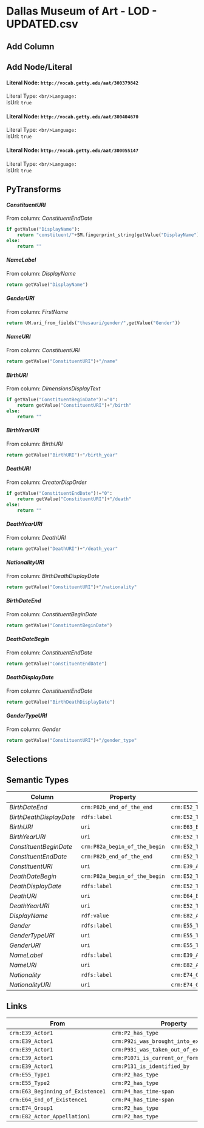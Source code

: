 # Dallas Museum of Art - LOD - UPDATED.csv

## Add Column

## Add Node/Literal
#### Literal Node: `http://vocab.getty.edu/aat/300379842`
Literal Type: ``
<br/>Language: ``
<br/>isUri: `true`

#### Literal Node: `http://vocab.getty.edu/aat/300404670`
Literal Type: ``
<br/>Language: ``
<br/>isUri: `true`

#### Literal Node: `http://vocab.getty.edu/aat/300055147`
Literal Type: ``
<br/>Language: ``
<br/>isUri: `true`


## PyTransforms
#### _ConstituentURI_
From column: _ConstituentEndDate_
``` python
if getValue("DisplayName"):
    return "constituent/"+SM.fingerprint_string(getValue("DisplayName"))
else:
    return ""
```

#### _NameLabel_
From column: _DisplayName_
``` python
return getValue("DisplayName")
```

#### _GenderURI_
From column: _FirstName_
``` python
return UM.uri_from_fields("thesauri/gender/",getValue("Gender"))
```

#### _NameURI_
From column: _ConstituentURI_
``` python
return getValue("ConstituentURI")+"/name"
```

#### _BirthURI_
From column: _DimensionsDisplayText_
``` python
if getValue("ConstituentBeginDate")!="0":
    return getValue("ConstituentURI")+"/birth"
else:
    return ""
```

#### _BirthYearURI_
From column: _BirthURI_
``` python
return getValue("BirthURI")+"/birth_year"
```

#### _DeathURI_
From column: _CreatorDispOrder_
``` python
if getValue("ConstituentEndDate")!="0":
    return getValue("ConstituentURI")+"/death"
else:
    return ""
```

#### _DeathYearURI_
From column: _DeathURI_
``` python
return getValue("DeathURI")+"/death_year"
```

#### _NationalityURI_
From column: _BirthDeathDisplayDate_
``` python
return getValue("ConstituentURI")+"/nationality"
```

#### _BirthDateEnd_
From column: _ConstituentBeginDate_
``` python
return getValue("ConstituentBeginDate")
```

#### _DeathDateBegin_
From column: _ConstituentEndDate_
``` python
return getValue("ConstituentEndDate")
```

#### _DeathDisplayDate_
From column: _ConstituentEndDate_
``` python
return getValue("BirthDeathDisplayDate")
```

#### _GenderTypeURI_
From column: _Gender_
``` python
return getValue("ConstituentURI")+"/gender_type"
```


## Selections

## Semantic Types
| Column | Property | Class |
|  ----- | -------- | ----- |
| _BirthDateEnd_ | `crm:P82b_end_of_the_end` | `crm:E52_Time-Span1`|
| _BirthDeathDisplayDate_ | `rdfs:label` | `crm:E52_Time-Span1`|
| _BirthURI_ | `uri` | `crm:E63_Beginning_of_Existence1`|
| _BirthYearURI_ | `uri` | `crm:E52_Time-Span1`|
| _ConstituentBeginDate_ | `crm:P82a_begin_of_the_begin` | `crm:E52_Time-Span1`|
| _ConstituentEndDate_ | `crm:P82b_end_of_the_end` | `crm:E52_Time-Span2`|
| _ConstituentURI_ | `uri` | `crm:E39_Actor1`|
| _DeathDateBegin_ | `crm:P82a_begin_of_the_begin` | `crm:E52_Time-Span2`|
| _DeathDisplayDate_ | `rdfs:label` | `crm:E52_Time-Span2`|
| _DeathURI_ | `uri` | `crm:E64_End_of_Existence1`|
| _DeathYearURI_ | `uri` | `crm:E52_Time-Span2`|
| _DisplayName_ | `rdf:value` | `crm:E82_Actor_Appellation1`|
| _Gender_ | `rdfs:label` | `crm:E55_Type1`|
| _GenderTypeURI_ | `uri` | `crm:E55_Type2`|
| _GenderURI_ | `uri` | `crm:E55_Type1`|
| _NameLabel_ | `rdfs:label` | `crm:E39_Actor1`|
| _NameURI_ | `uri` | `crm:E82_Actor_Appellation1`|
| _Nationality_ | `rdfs:label` | `crm:E74_Group1`|
| _NationalityURI_ | `uri` | `crm:E74_Group1`|


## Links
| From | Property | To |
|  --- | -------- | ---|
| `crm:E39_Actor1` | `crm:P2_has_type` | `crm:E55_Type1`|
| `crm:E39_Actor1` | `crm:P92i_was_brought_into_existence_by` | `crm:E63_Beginning_of_Existence1`|
| `crm:E39_Actor1` | `crm:P93i_was_taken_out_of_existence_by` | `crm:E64_End_of_Existence1`|
| `crm:E39_Actor1` | `crm:P107i_is_current_or_former_member_of` | `crm:E74_Group1`|
| `crm:E39_Actor1` | `crm:P131_is_identified_by` | `crm:E82_Actor_Appellation1`|
| `crm:E55_Type1` | `crm:P2_has_type` | `crm:E55_Type2`|
| `crm:E55_Type2` | `crm:P2_has_type` | `http://vocab.getty.edu/aat/300055147`|
| `crm:E63_Beginning_of_Existence1` | `crm:P4_has_time-span` | `crm:E52_Time-Span1`|
| `crm:E64_End_of_Existence1` | `crm:P4_has_time-span` | `crm:E52_Time-Span2`|
| `crm:E74_Group1` | `crm:P2_has_type` | `http://vocab.getty.edu/aat/300379842`|
| `crm:E82_Actor_Appellation1` | `crm:P2_has_type` | `http://vocab.getty.edu/aat/300404670`|
